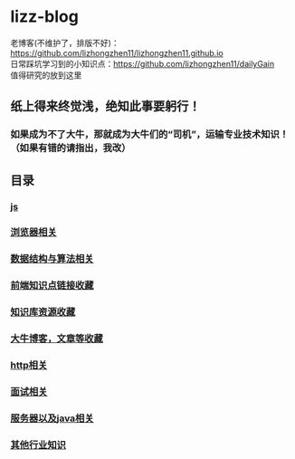 # lizz-blog
老博客(不维护了，排版不好)： https://github.com/lizhongzhen11/lizhongzhen11.github.io <br>
日常踩坑学习到的小知识点：https://github.com/lizhongzhen11/dailyGain <br>
值得研究的放到这里

## 纸上得来终觉浅，绝知此事要躬行！

### 如果成为不了大牛，那就成为大牛们的“司机”，运输专业技术知识！（如果有错的请指出，我改）

## 目录
### <a href="https://github.com/lizhongzhen11/lizz-blog/blob/master/js.md">js</a>

### <a href="https://github.com/lizhongzhen11/lizz-blog/blob/master/%E6%B5%8F%E8%A7%88%E5%99%A8%E7%9B%B8%E5%85%B3.md">浏览器相关</a>

### <a href="https://github.com/lizhongzhen11/lizz-blog/issues/12">数据结构与算法相关</a>

### <a href="https://github.com/lizhongzhen11/lizz-blog/issues/2">前端知识点链接收藏</a>

### <a href="https://github.com/lizhongzhen11/lizz-blog/blob/master/%E8%B5%84%E6%BA%90%E6%94%B6%E8%97%8F.md">知识库资源收藏</a>

### <a href="https://github.com/lizhongzhen11/lizz-blog/blob/master/%E5%A4%A7%E7%89%9B%E5%8D%9A%E5%AE%A2%EF%BC%8C%E6%96%87%E7%AB%A0%E7%AD%89%E6%94%B6%E8%97%8F.md">大牛博客，文章等收藏</a>

### <a href="https://github.com/lizhongzhen11/lizz-blog/issues/9">http相关</a>

### <a href="https://github.com/Remain-true-to-our-original-aspiration/front-end-interview-key-point">面试相关</a>

### <a href="https://github.com/lizhongzhen11/lizz-blog/blob/master/java.md">服务器以及java相关</a>

### <a href="https://github.com/lizhongzhen11/lizz-blog/blob/master/%E5%85%B6%E4%BB%96%E8%A1%8C%E4%B8%9A%E7%9F%A5%E8%AF%86.md">其他行业知识</a>
